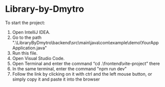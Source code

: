 # Library-by-Dmytro

To start the project:
1. Open IntelliJ IDEA.
2. Go to the path ".\LibraryByDmytro\backend\src\main\java\com\example\demo\YourAppApplication.java"
3. Run this file.
4. Open Visual Studio Code.
5. Open Terminal and enter the command “cd .\frontend\vite-project” there
6. In the same terminal, enter the command "npm run dev"
7. Follow the link by clicking on it with ctrl and the left mouse button, or simply copy it and paste it into the browser
